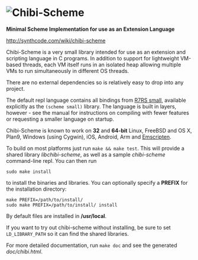 # ![Chibi-Scheme](https://goo.gl/ZDtn4q)

**Minimal Scheme Implementation for use as an Extension Language**

http://synthcode.com/wiki/chibi-scheme

Chibi-Scheme is a very small library intended for use as an extension
and scripting language in C programs.  In addition to support for
lightweight VM-based threads, each VM itself runs in an isolated heap
allowing multiple VMs to run simultaneously in different OS threads.

There are no external dependencies so is relatively easy to drop into
any project.

The default repl language contains all bindings from
[R7RS small](http://trac.sacrideo.us/wg/wiki/R7RSHomePage),
available explicitly as the `(scheme small)` library.  The
language is built in layers, however - see the manual for
instructions on compiling with fewer features or requesting
a smaller language on startup.

Chibi-Scheme is known to work on **32** and **64-bit** Linux,
FreeBSD and OS X, Plan9, Windows (using Cygwin), iOS, Android,
Arm and [Emscripten](https://kripken.github.io/emscripten-site).

To build on most platforms just run `make && make test`.  This will
provide a shared library *libchibi-scheme*, as well as a sample
*chibi-scheme* command-line repl.  You can then run

    sudo make install

to install the binaries and libraries.  You can optionally specify a
**PREFIX** for the installation directory:

    make PREFIX=/path/to/install/
    sudo make PREFIX=/path/to/install/ install

By default files are installed in **/usr/local**.

If you want to try out chibi-scheme without installing, be sure to set
`LD_LIBRARY_PATH` so it can find the shared libraries.

For more detailed documentation, run `make doc` and see the generated
*doc/chibi.html*.

